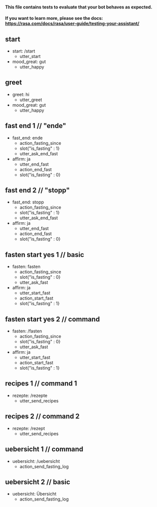 #### This file contains tests to evaluate that your bot behaves as expected.
#### If you want to learn more, please see the docs: https://rasa.com/docs/rasa/user-guide/testing-your-assistant/

## start
* start: /start
  - utter_start
* mood_great: gut
  - utter_happy

## greet
* greet: hi
  - utter_greet
* mood_great: gut
  - utter_happy

## fast end 1 // "ende"
* fast_end: ende
  - action_fasting_since
  - slot{"is_fasting" : 1}
  - utter_ask_end_fast
* affirm: ja
  - utter_end_fast
  - action_end_fast
  - slot{"is_fasting" : 0}

## fast end 2 // "stopp"
* fast_end: stopp
  - action_fasting_since
  - slot{"is_fasting" : 1}
  - utter_ask_end_fast
* affirm: ja
  - utter_end_fast
  - action_end_fast
  - slot{"is_fasting" : 0}

## fasten start yes 1 // basic
* fasten: fasten
  - action_fasting_since
  - slot{"is_fasting" : 0}
  - utter_ask_fast
* affirm: ja
  - utter_start_fast
  - action_start_fast
  - slot{"is_fasting" : 1}

## fasten start yes 2 // command
* fasten: /fasten
  - action_fasting_since
  - slot{"is_fasting" : 0}
  - utter_ask_fast
* affirm: ja
  - utter_start_fast
  - action_start_fast
  - slot{"is_fasting" : 1}

## recipes 1 // command 1
* rezepte: /rezepte
  - utter_send_recipes

## recipes 2 // command 2
* rezepte: /rezept
  - utter_send_recipes

## uebersicht 1 // command
* uebersicht: /uebersicht
  - action_send_fasting_log

## uebersicht 2 // basic
* uebersicht: Übersicht
  - action_send_fasting_log
